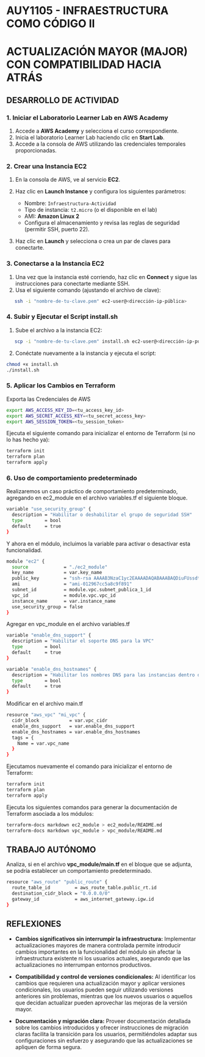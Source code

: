 # AUY1105 - INFRAESTRUCTURA COMO CÓDIGO II

# ACTUALIZACIÓN MAYOR (MAJOR) CON COMPATIBILIDAD HACIA ATRÁS

## DESARROLLO DE ACTIVIDAD

### 1. Iniciar el Laboratorio Learner Lab en AWS Academy

1. Accede a **AWS Academy** y selecciona el curso correspondiente.  
2. Inicia el laboratorio Learner Lab haciendo clic en **Start Lab**.  
3. Accede a la consola de AWS utilizando las credenciales temporales proporcionadas.

### 2. Crear una Instancia EC2

1. En la consola de AWS, ve al servicio **EC2**.  
2. Haz clic en **Launch Instance** y configura los siguientes parámetros:
   - Nombre: `Infraestructura-Actividad`
   - Tipo de instancia: `t2.micro` (o el disponible en el lab)
   - AMI: **Amazon Linux 2**
   - Configura el almacenamiento y revisa las reglas de seguridad (permitir SSH, puerto 22).  

3. Haz clic en **Launch** y selecciona o crea un par de claves para conectarte.

### 3. Conectarse a la Instancia EC2

1. Una vez que la instancia esté corriendo, haz clic en **Connect** y sigue las instrucciones para conectarte mediante SSH.  
2. Usa el siguiente comando (ajustando el archivo de clave):

```bash
   ssh -i "nombre-de-tu-clave.pem" ec2-user@<dirección-ip-pública>
```

### 4. Subir y Ejecutar el Script install.sh

1. Sube el archivo a la instancia EC2:

```bash
   scp -i "nombre-de-tu-clave.pem" install.sh ec2-user@<dirección-ip-pública>:~
```

2. Conéctate nuevamente a la instancia y ejecuta el script:

```bash
chmod +x install.sh
./install.sh
```

### 5. Aplicar los Cambios en Terraform

Exporta las Credenciales de AWS 
```bash
export AWS_ACCESS_KEY_ID=<tu_access_key_id>
export AWS_SECRET_ACCESS_KEY=<tu_secret_access_key>
export AWS_SESSION_TOKEN=<tu_session_token>
```

Ejecuta el siguiente comando para inicializar el entorno de Terraform (si no lo has hecho ya):

```bash
terraform init
terraform plan
terraform apply
```

### 6. Uso de comportamiento predeterminado 

Realizaremos un caso práctico de comportamiento predeterminado, agregando en ec2_module en el archivo variables.tf el siguiente bloque.

```bash
variable "use_security_group" {
  description = "Habilitar o deshabilitar el grupo de seguridad SSH"
  type        = bool
  default     = true
}
```

Y ahora en el módulo, incluimos la variable para activar o desactivar esta funcionalidad.

```bash
module "ec2" {
  source             = "./ec2_module"
  key_name           = var.key_name
  public_key         = "ssh-rsa AAAAB3NzaC1yc2EAAAADAQABAAABAQDiuFUssdtHg8Y3rWGZFCSD58hSr4IqjFVKeid9d0G3bk7w99/AOyL/C45PnFodjOtD1eMndiCd40BqagdOYtKoieqlOTlmShrvE7N2A+MeaOP4CWLx7fj2MfekecPPFRAiMUCZk51SHxFr4oqX4Qhj8BkG1cG30p9QB+stfJKT3tUGczxUB1aor9qoLmPDTfaE4iSmNDscVmqQhX9jkppdzkg2ENh5cDO2EtLlHHxIodXLgetpWjBP68r90q/gwZV69XANcTWjZiZRyDmb9nIfQiZOO5C03FoG0GmTSZkAfvZdq7M2GsQSboln44VW/ukyQKFRVVepOCIHTaqcsjhV"
  ami                = "ami-012967cc5a8c9f891"
  subnet_id          = module.vpc.subnet_publica_1_id
  vpc_id             = module.vpc.vpc_id
  instance_name      = var.instance_name
  use_security_group = false
}
```

Agregar en vpc_module en el archivo variables.tf

```bash
variable "enable_dns_support" {
  description = "Habilitar el soporte DNS para la VPC"
  type        = bool
  default     = true
}

variable "enable_dns_hostnames" {
  description = "Habilitar los nombres DNS para las instancias dentro de la VPC"
  type        = bool
  default     = true
}
```

Modificar en el archivo main.tf

```bash
resource "aws_vpc" "mi_vpc" {
  cidr_block           = var.vpc_cidr
  enable_dns_support   = var.enable_dns_support
  enable_dns_hostnames = var.enable_dns_hostnames
  tags = {
    Name = var.vpc_name
  }
}
```

Ejecutamos nuevamente el comando para inicializar el entorno de Terraform:

```bash
terraform init
terraform plan
terraform apply
```

Ejecuta los siguientes comandos para generar la documentación de Terraform asociada a los módulos:

```bash
terraform-docs markdown ec2_module > ec2_module/README.md
terraform-docs markdown vpc_module > vpc_module/README.md
```

## TRABAJO AUTÓNOMO

Analiza, si en el archivo **vpc_module/main.tf** en el bloque que se adjunta, se podría establecer un comportamiento predeterminado.

```bash
resource "aws_route" "public_route" {
  route_table_id         = aws_route_table.public_rt.id
  destination_cidr_block = "0.0.0.0/0"
  gateway_id             = aws_internet_gateway.igw.id
}
```

## REFLEXIONES

- **Cambios significativos sin interrumpir la infraestructura:** Implementar actualizaciones mayores de manera controlada permite introducir cambios importantes en la funcionalidad del módulo sin afectar la infraestructura existente ni los usuarios actuales, asegurando que las actualizaciones no interrumpan entornos productivos.

- **Compatibilidad y control de versiones condicionales:** Al identificar los cambios que requieren una actualización mayor y aplicar versiones condicionales, los usuarios pueden seguir utilizando versiones anteriores sin problemas, mientras que los nuevos usuarios o aquellos que decidan actualizar pueden aprovechar las mejoras de la versión mayor.

- **Documentación y migración clara:** Proveer documentación detallada sobre los cambios introducidos y ofrecer instrucciones de migración claras facilita la transición para los usuarios, permitiéndoles adaptar sus configuraciones sin esfuerzo y asegurando que las actualizaciones se apliquen de forma segura.